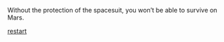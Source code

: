 Without the protection of the spacesuit, you won’t be able to survive on Mars.

[restart](../athome.md)